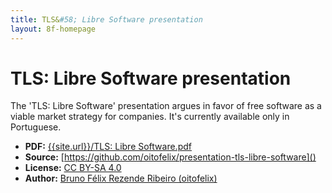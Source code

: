 ```yaml
---
title: TLS&#58; Libre Software presentation
layout: 8f-homepage
---
```

# TLS: Libre Software presentation

The 'TLS: Libre Software' presentation argues in favor of free
software as a viable market strategy for companies.  It's currently
available only in Portuguese.

- **PDF:** [{{site.url}}/TLS: Libre Software.pdf]()
- **Source:** [https://github.com/oitofelix/presentation-tls-libre-software]()
- **License:** [CC BY-SA 4.0](https://raw.githubusercontent.com/oitofelix/presentation-tls-libre-software/master/COPYING)
- **Author:** [Bruno Félix Rezende Ribeiro (oitofelix)](http://oitofelix.github.io/)
